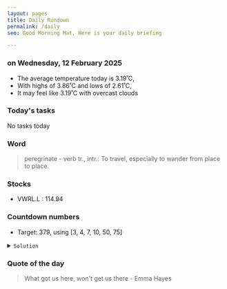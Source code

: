 ```yaml
---
layout: pages
title: Daily Rundown
permalink: /daily
seo: Good Morning Mat, Here is your daily briefing

---
```


<!-- weather_marker starts -->
### on Wednesday, 12 February 2025

- The average temperature today is 3.19˚C,
- With highs of 3.86˚C and lows of 2.61˚C,
- It may feel like 3.19˚C with overcast clouds

<!-- weather_marker ends -->

### Today's tasks
<!-- task_marker starts -->
No tasks today
<!-- task_marker ends -->

### Word

<!-- word_marker starts -->

 > peregrinate - verb tr., intr.: To travel, especially to wander from place to place.

<!-- word_marker ends -->

### Stocks

<!-- stocks_marker starts -->

- VWRL.L : 114.94

<!-- stocks_marker ends -->

### Countdown numbers
<!-- game_marker starts -->

- Target: 379, using [3, 4, 7, 10, 50, 75]
<details><summary><code>Solution</code></summary>


Solution: 75 x 50 / 10 + 7 - 3

Total: 28 solutions.

</details>

<!-- game_marker ends -->

### Quote of the day
<!-- quote_marker starts -->

> What got us here, won't get us there - Emma Hayes

<!-- quote_marker ends -->